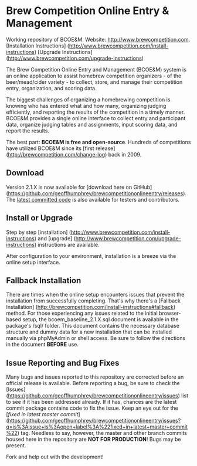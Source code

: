 # Brew Competition Online Entry & Management
Working repository of BCOE&M. 
Website: http://www.brewcompetition.com.
[Installation Instructions] (http://www.brewcompetition.com/install-instructions)
[Upgrade Instructions] (http://www.brewcompetition.com/upgrade-instructions)

The Brew Competition Online Entry and Management (BCOE&M) system is an online application to assist homebrew competition organizers - of the beer/mead/cider variety - to collect, store, and manage their competition entry, organization, and scoring data.

The biggest challenges of organizing a homebrewing competition is knowing who has entered what and how many, organizing judging efficiently, and reporting the results of the competition in a timely manner. BCOE&M provides a single online interface to collect entry and participant data, organize judging tables and assignments, input scoring data, and report the results.

The best part: **BCOE&M is free and open-source**. Hundreds of competitions have utilized BCOE&M since its [first release] (http://brewcompetition.com/change-log) back in 2009.

## Download
Version 2.1.X is now available for [download here on GitHub] (https://github.com/geoffhumphrey/brewcompetitiononlineentry/releases). The [latest committed code](https://github.com/geoffhumphrey/brewcompetitiononlineentry/archive/master.zip) is also available for testers and contributors.

## Install or Upgrade
Step by step [installation] (http://www.brewcompetition.com/install-instructions) and [upgrade] (http://www.brewcompetition.com/upgrade-instructions) instructions are available.

After configuration to your environment, installation is a breeze via the online setup interface. 

## Fallback Installation
There are times when the online setup encounters issues that prevent the installation from successfully completing. That's why there's a [Fallback Installation] (http://brewcompetition.com/install-instructions#fallback) method. For those experiencing any issues related to the initial browser-based setup, the bcoem_baseline_2.1.X.sql document is available in the package's /sql/ folder. This document contains the necessary database structure and dummy data for a new installation that can be installed manually via phpMyAdmin or shell access. Be sure to follow the directions in the document **BEFORE** use.

## Issue Reporting and Bug Fixes
Many bugs and issues reported to this repository are corrected before an official release is available. Before reporting a bug, be sure to check the [Issues] (https://github.com/geoffhumphrey/brewcompetitiononlineentry/issues) list to see if it has been addressed already. If it has, chances are the latest commit package contains code to fix the issue. Keep an eye out for the [*fixed in latest master commit*] (https://github.com/geoffhumphrey/brewcompetitiononlineentry/issues?q=is%3Aissue+is%3Aopen+label%3A%22fixed+in+latest+master+commit%22) tag. Needless to say, however, the master and other branch commits housed here in the repository are **NOT FOR PRODUCTION**! Bugs may be present. 

Fork and help out with the development!